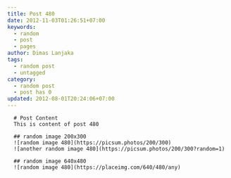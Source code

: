 ```yaml
---
title: Post 480
date: 2012-11-03T01:26:51+07:00
keywords:
  - random
  - post
  - pages
author: Dimas Lanjaka
tags:
  - random post
  - untagged
category:
  - random post
  - post has 0
updated: 2012-08-01T20:24:06+07:00
---
```


      # Post Content
      This is content of post 480

      ## random image 200x300
      ![random image 480](https://picsum.photos/200/300)
      ![another random image 480](https://picsum.photos/200/300?random=1)

      ## random image 640x480
      ![random image 480](https://placeimg.com/640/480/any)
      